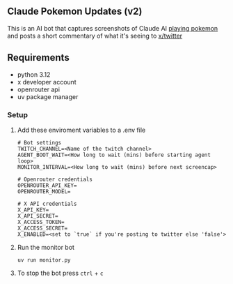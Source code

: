 ## Claude Pokemon Updates (v2)

This is an AI bot that captures screenshots of Claude AI [playing pokemon](https://www.twitch.tv/claudeplayspokemon) and posts a short commentary of what it's seeing to [x/twitter](https://x.com/claudetracker_)

## Requirements

- python 3.12
- x developer account
- openrouter api
- uv package manager

### Setup

1. Add these enviroment variables to a .env file
	```
	# Bot settings
	TWITCH_CHANNEL=<Name of the twitch channel>
	AGENT_BOOT_WAIT=<How long to wait (mins) before starting agent loop>
	MONITOR_INTERVAL=<How long to wait (mins) before next screencap>
	
	# Openrouter credentials
	OPENROUTER_API_KEY=
	OPENROUTER_MODEL=

	# X API credentials
	X_API_KEY=
	X_API_SECRET=
	X_ACCESS_TOKEN=
	X_ACCESS_SECRET=
	X_ENABLED=<set to `true` if you're posting to twitter else 'false'>
	```

2. Run the monitor bot
	```
	uv run monitor.py
	```

3. To stop the bot press `ctrl` + `c`
